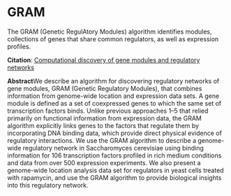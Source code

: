 # GRAM

The GRAM (Genetic RegulAtory Modules) algorithm identifies modules, collections of genes
that share common regulators, as well as expression profiles. 

<b>Citation</b>:  <a href="http://cgs.csail.mit.edu/pubs/nature-biotech-11-03.pdf"> Computational discovery of gene modules and
regulatory networks</a><br>

<b>Abstract</b>We
describe an algorithm for discovering regulatory networks 
of gene modules, GRAM (Genetic Regulatory Modules), that
combines information from genome-wide location and
expression data sets. A gene module is defined as a set of
coexpressed genes to which the same set of transcription
factors binds. Unlike previous approaches
1–5
that relied
primarily on functional information from expression data, 
the GRAM algorithm explicitly links genes to the factors that
regulate them by incorporating DNA binding data, which
provide direct physical evidence of regulatory interactions. 
We
use the GRAM algorithm to describe a genome-wide
regulatory network in
Saccharomyces cerevisiae
using 
binding information for 106 transcription factors profiled 
in rich medium conditions and data from over 500 expression
experiments. We also present a genome-wide location analysis
data set for regulators in yeast cells treated with rapamycin,
and use the GRAM algorithm to provide biological insights into
this regulatory network.</b>
